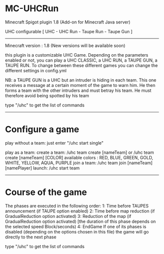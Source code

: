 # MC-UHCRun
Minecraft Spigot plugin 1.8 (Add-on for Minecraft Java server) 

UHC configurable [ UHC - UHC Run - Taupe Run - Taupe Gun ]

_______________________________________________

Minecraft version : 1.8
(New versions will be available soon)

this plugin is a customizable UHC Game. Depending on the parameters enabled or not, you can play a UHC CLASSIC, a UHC RUN, a TAUPE GUN, a TAUPE RUN.
To change between these different games you can change the different settings in config.yml

NB: a TAUPE GUN is a UHC but an intruder is hiding in each team. This one receives a message at a certain moment of the game to warn him. He then forms a team with the other intruders and must betray his team. He must therefore avoid being spotted by his team

type "/uhc" to get the list of commands

_______________________________________________
# Configure a game

play without a team: just enter "/uhc start single"

play as a team:
  create a team: /uhc team create [nameTeam] or /uhc team create [nameTeam] [COLOR]
                 available colors : RED, BLUE, GREEN, GOLD, WHITE, YELLOW, AQUA, PURPLE
  join a team:   /uhc team join [nameTeam] [namePlayer]
  launch:        /uhc start team
  
  
________________________________________________
# Course of the game
  
  The phases are executed in the following order:
     1: Time before TAUPES announcement (if TAUPE option enabled)
     2: Time before map reduction (if GradualReduction option activated)
     3: Reduction of the map (if GradualReduction option activated) [the duration of this phase depends on the selected speed Block/seconds)
     4: EndGame
  If one of its phases is disabled (depending on the options chosen in this file) the game will go directly to the next phase

  type "/uhc" to get the list of commands
